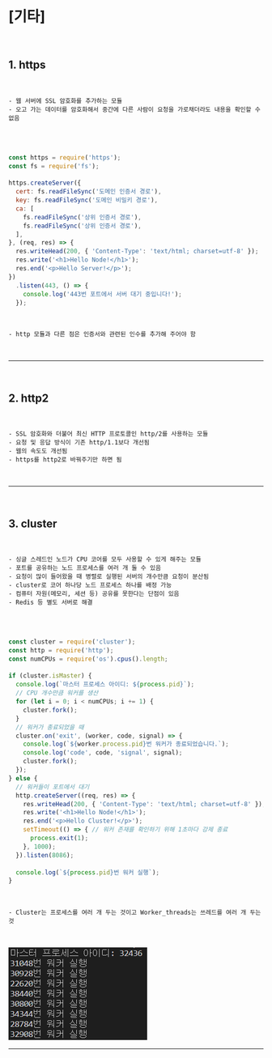# [기타]

<br>

## 1. https

<br>

    - 웹 서버에 SSL 암호화를 추가하는 모듈
    - 오고 가는 데이터를 암호화해서 중간에 다른 사람이 요청을 가로채더라도 내용을 확인할 수 없음

<br>

```javascript

const https = require('https');
const fs = require('fs');

https.createServer({
  cert: fs.readFileSync('도메인 인증서 경로'),
  key: fs.readFileSync('도메인 비밀키 경로'),
  ca: [
    fs.readFileSync('상위 인증서 경로'),
    fs.readFileSync('상위 인증서 경로'),
  ],
}, (req, res) => {
  res.writeHead(200, { 'Content-Type': 'text/html; charset=utf-8' });
  res.write('<h1>Hello Node!</h1>');
  res.end('<p>Hello Server!</p>');
})
  .listen(443, () => {
    console.log('443번 포트에서 서버 대기 중입니다!');
  });

```

<br>

    - http 모듈과 다른 점은 인증서와 관련된 인수를 추가해 주어야 함

<br>


***

<br>

## 2. http2

<br>

    - SSL 암호화와 더불어 최신 HTTP 프로토콜인 http/2를 사용하는 모듈
    - 요청 및 응답 방식이 기존 http/1.1보다 개선됨
    - 웹의 속도도 개선됨
    - https를 http2로 바꿔주기만 하면 됨
  
<br>

***

<br>

## 3. cluster

<br>

    - 싱글 스레드인 노드가 CPU 코어를 모두 사용할 수 있게 해주는 모듈
    - 포트를 공유하는 노드 프로세스를 여러 개 둘 수 있음
    - 요청이 많이 들어왔을 때 병렬로 실행된 서버의 개수만큼 요청이 분산됨
    - cluster로 코어 하나당 노드 프로세스 하나를 배정 가능
    - 컴퓨터 자원(메모리, 세션 등) 공유를 못한다는 단점이 있음
    - Redis 등 별도 서버로 해결
  
<br>

```javascript

const cluster = require('cluster');
const http = require('http');
const numCPUs = require('os').cpus().length;

if (cluster.isMaster) {
  console.log(`마스터 프로세스 아이디: ${process.pid}`);
  // CPU 개수만큼 워커를 생산
  for (let i = 0; i < numCPUs; i += 1) {
    cluster.fork();
  }
  // 워커가 종료되었을 때
  cluster.on('exit', (worker, code, signal) => {
    console.log(`${worker.process.pid}번 워커가 종료되었습니다.`);
    console.log('code', code, 'signal', signal);
    cluster.fork();
  });
} else {
  // 워커들이 포트에서 대기
  http.createServer((req, res) => {
    res.writeHead(200, { 'Content-Type': 'text/html; charset=utf-8' });
    res.write('<h1>Hello Node!</h1>');
    res.end('<p>Hello Cluster!</p>');
    setTimeout(() => { // 워커 존재를 확인하기 위해 1초마다 강제 종료
      process.exit(1);
    }, 1000);
  }).listen(8086);

  console.log(`${process.pid}번 워커 실행`);
}

```

<br>

    - Cluster는 프로세스를 여러 개 두는 것이고 Worker_threads는 쓰레드를 여러 개 두는 것
  
<br>

![Cluster](https://github.com/daldalhada/Express/blob/main/image/4/4-3/Node1.PNG)

***

<br>

